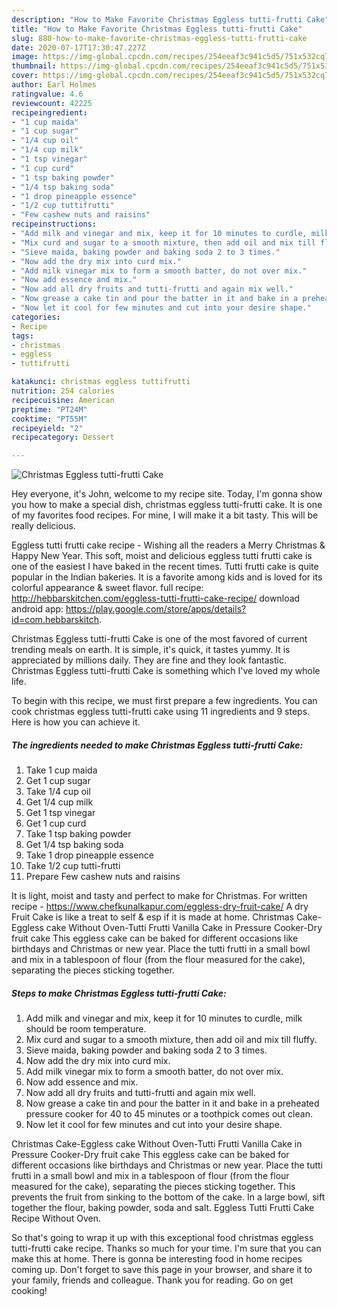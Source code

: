 ```yaml
---
description: "How to Make Favorite Christmas Eggless tutti-frutti Cake"
title: "How to Make Favorite Christmas Eggless tutti-frutti Cake"
slug: 880-how-to-make-favorite-christmas-eggless-tutti-frutti-cake
date: 2020-07-17T17:30:47.227Z
image: https://img-global.cpcdn.com/recipes/254eeaf3c941c5d5/751x532cq70/christmas-eggless-tutti-frutti-cake-recipe-main-photo.jpg
thumbnail: https://img-global.cpcdn.com/recipes/254eeaf3c941c5d5/751x532cq70/christmas-eggless-tutti-frutti-cake-recipe-main-photo.jpg
cover: https://img-global.cpcdn.com/recipes/254eeaf3c941c5d5/751x532cq70/christmas-eggless-tutti-frutti-cake-recipe-main-photo.jpg
author: Earl Holmes
ratingvalue: 4.6
reviewcount: 42225
recipeingredient:
- "1 cup maida"
- "1 cup sugar"
- "1/4 cup oil"
- "1/4 cup milk"
- "1 tsp vinegar"
- "1 cup curd"
- "1 tsp baking powder"
- "1/4 tsp baking soda"
- "1 drop pineapple essence"
- "1/2 cup tuttifrutti"
- "Few cashew nuts and raisins"
recipeinstructions:
- "Add milk and vinegar and mix, keep it for 10 minutes to curdle, milk should be room temperature."
- "Mix curd and sugar to a smooth mixture, then add oil and mix till fluffy."
- "Sieve maida, baking powder and baking soda 2 to 3 times."
- "Now add the dry mix into curd mix."
- "Add milk vinegar mix to form a smooth batter, do not over mix."
- "Now add essence and mix."
- "Now add all dry fruits and tutti-frutti and again mix well."
- "Now grease a cake tin and pour the batter in it and bake in a preheated pressure cooker for 40 to 45 minutes or a toothpick comes out clean."
- "Now let it cool for few minutes and cut into your desire shape."
categories:
- Recipe
tags:
- christmas
- eggless
- tuttifrutti

katakunci: christmas eggless tuttifrutti 
nutrition: 254 calories
recipecuisine: American
preptime: "PT24M"
cooktime: "PT55M"
recipeyield: "2"
recipecategory: Dessert

---
```



![Christmas Eggless tutti-frutti Cake](https://img-global.cpcdn.com/recipes/254eeaf3c941c5d5/751x532cq70/christmas-eggless-tutti-frutti-cake-recipe-main-photo.jpg)

Hey everyone, it's John, welcome to my recipe site. Today, I'm gonna show you how to make a special dish, christmas eggless tutti-frutti cake. It is one of my favorites food recipes. For mine, I will make it a bit tasty. This will be really delicious.

Eggless tutti frutti cake recipe - Wishing all the readers a Merry Christmas &amp; Happy New Year. This soft, moist and delicious eggless tutti frutti cake is one of the easiest I have baked in the recent times. Tutti frutti cake is quite popular in the Indian bakeries. It is a favorite among kids and is loved for its colorful appearance &amp; sweet flavor. full recipe: http://hebbarskitchen.com/eggless-tutti-frutti-cake-recipe/ download android app: https://play.google.com/store/apps/details?id=com.hebbarskitch.

Christmas Eggless tutti-frutti Cake is one of the most favored of current trending meals on earth. It is simple, it's quick, it tastes yummy. It is appreciated by millions daily. They are fine and they look fantastic. Christmas Eggless tutti-frutti Cake is something which I've loved my whole life.


To begin with this recipe, we must first prepare a few ingredients. You can cook christmas eggless tutti-frutti cake using 11 ingredients and 9 steps. Here is how you can achieve it.

<!--inarticleads1-->

##### The ingredients needed to make Christmas Eggless tutti-frutti Cake:

1. Take 1 cup maida
1. Get 1 cup sugar
1. Take 1/4 cup oil
1. Get 1/4 cup milk
1. Get 1 tsp vinegar
1. Get 1 cup curd
1. Take 1 tsp baking powder
1. Get 1/4 tsp baking soda
1. Take 1 drop pineapple essence
1. Take 1/2 cup tutti-frutti
1. Prepare Few cashew nuts and raisins


It is light, moist and tasty and perfect to make for Christmas. For written recipe - https://www.chefkunalkapur.com/eggless-dry-fruit-cake/ A dry Fruit Cake is like a treat to self &amp; esp if it is made at home. Christmas Cake-Eggless cake Without Oven-Tutti Frutti Vanilla Cake in Pressure Cooker-Dry fruit cake This eggless cake can be baked for different occasions like birthdays and Christmas or new year. Place the tutti frutti in a small bowl and mix in a tablespoon of flour (from the flour measured for the cake), separating the pieces sticking together. 

<!--inarticleads2-->

##### Steps to make Christmas Eggless tutti-frutti Cake:

1. Add milk and vinegar and mix, keep it for 10 minutes to curdle, milk should be room temperature.
1. Mix curd and sugar to a smooth mixture, then add oil and mix till fluffy.
1. Sieve maida, baking powder and baking soda 2 to 3 times.
1. Now add the dry mix into curd mix.
1. Add milk vinegar mix to form a smooth batter, do not over mix.
1. Now add essence and mix.
1. Now add all dry fruits and tutti-frutti and again mix well.
1. Now grease a cake tin and pour the batter in it and bake in a preheated pressure cooker for 40 to 45 minutes or a toothpick comes out clean.
1. Now let it cool for few minutes and cut into your desire shape.


Christmas Cake-Eggless cake Without Oven-Tutti Frutti Vanilla Cake in Pressure Cooker-Dry fruit cake This eggless cake can be baked for different occasions like birthdays and Christmas or new year. Place the tutti frutti in a small bowl and mix in a tablespoon of flour (from the flour measured for the cake), separating the pieces sticking together. This prevents the fruit from sinking to the bottom of the cake. In a large bowl, sift together the flour, baking powder, soda and salt. Eggless Tutti Frutti Cake Recipe Without Oven. 

So that's going to wrap it up with this exceptional food christmas eggless tutti-frutti cake recipe. Thanks so much for your time. I'm sure that you can make this at home. There is gonna be interesting food in home recipes coming up. Don't forget to save this page in your browser, and share it to your family, friends and colleague. Thank you for reading. Go on get cooking!
